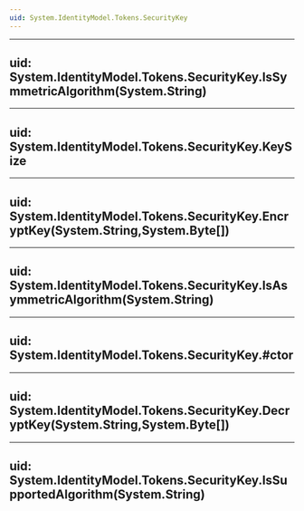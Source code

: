 ```yaml
---
uid: System.IdentityModel.Tokens.SecurityKey
---
```


---
uid: System.IdentityModel.Tokens.SecurityKey.IsSymmetricAlgorithm(System.String)
---

---
uid: System.IdentityModel.Tokens.SecurityKey.KeySize
---

---
uid: System.IdentityModel.Tokens.SecurityKey.EncryptKey(System.String,System.Byte[])
---

---
uid: System.IdentityModel.Tokens.SecurityKey.IsAsymmetricAlgorithm(System.String)
---

---
uid: System.IdentityModel.Tokens.SecurityKey.#ctor
---

---
uid: System.IdentityModel.Tokens.SecurityKey.DecryptKey(System.String,System.Byte[])
---

---
uid: System.IdentityModel.Tokens.SecurityKey.IsSupportedAlgorithm(System.String)
---
